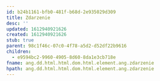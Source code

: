 ```yaml
---
id: b24b1161-bfb0-481f-b68d-2e935029d309
title: Zdarzenie
desc: ''
updated: 1612940921626
created: 1612940921626
stub: true
parent: 98c1f46c-07c0-4f78-a5d2-d52df22b9616
children:
  - e9594bc2-9960-4905-8d60-8da1e3cb718e
fname: ang.dd.html.html.dom.html.element.ang.zdarzenie
hpath: ang.dd.html.html.dom.html.element.ang.zdarzenie
---
```



